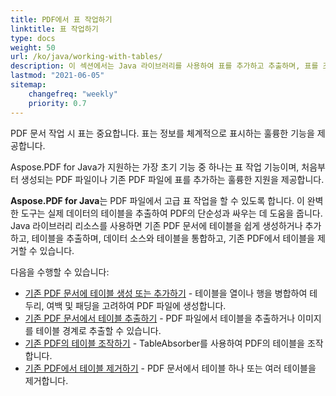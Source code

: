```yaml
---
title: PDF에서 표 작업하기
linktitle: 표 작업하기
type: docs
weight: 50
url: /ko/java/working-with-tables/
description: 이 섹션에서는 Java 라이브러리를 사용하여 표를 추가하고 추출하며, 표를 조작하고 통합하는 방법을 설명합니다.
lastmod: "2021-06-05"
sitemap:
    changefreq: "weekly"
    priority: 0.7
---
```


PDF 문서 작업 시 표는 중요합니다. 표는 정보를 체계적으로 표시하는 훌륭한 기능을 제공합니다.

Aspose.PDF for Java가 지원하는 가장 초기 기능 중 하나는 표 작업 기능이며, 처음부터 생성되는 PDF 파일이나 기존 PDF 파일에 표를 추가하는 훌륭한 지원을 제공합니다.

**Aspose.PDF for Java**는 PDF 파일에서 고급 표 작업을 할 수 있도록 합니다.
 이 완벽한 도구는 실제 데이터의 테이블을 추출하여 PDF의 단순성과 싸우는 데 도움을 줍니다. Java 라이브러리 리소스를 사용하면 기존 PDF 문서에 테이블을 쉽게 생성하거나 추가하고, 테이블을 추출하며, 데이터 소스와 테이블을 통합하고, 기존 PDF에서 테이블을 제거할 수 있습니다.

다음을 수행할 수 있습니다:

- [기존 PDF 문서에 테이블 생성 또는 추가하기](/pdf/ko/java/add-table-in-existing-pdf-document/) - 테이블을 열이나 행을 병합하여 테두리, 여백 및 패딩을 고려하여 PDF 파일에 생성합니다.
- [기존 PDF 문서에서 테이블 추출하기](/pdf/ko/java/extract-table-from-existing-pdf-document/) - PDF 파일에서 테이블을 추출하거나 이미지를 테이블 경계로 추출할 수 있습니다.
- [기존 PDF의 테이블 조작하기](/pdf/ko/java/manipulate-tables-in-existing-pdf/) - TableAbsorber를 사용하여 PDF의 테이블을 조작합니다.
- [기존 PDF에서 테이블 제거하기](/pdf/ko/java/remove-tables-from-existing-pdf/) - PDF 문서에서 테이블 하나 또는 여러 테이블을 제거합니다.